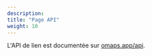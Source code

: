 ```yaml
---
description:
title: "Page API"
weight: 10
---
```


L'API de lien est documentée sur [omaps.app/api](https://omaps.app/api).

